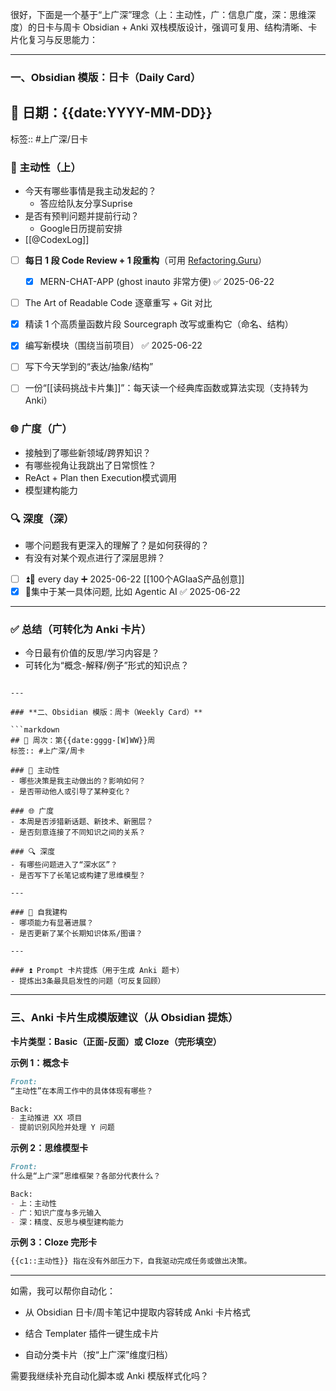 很好，下面是一个基于“上广深”理念（上：主动性，广：信息广度，深：思维深度）的日卡与周卡 Obsidian + Anki 双栈模版设计，强调可复用、结构清晰、卡片化复习与反思能力：

---

### **一、Obsidian 模版：日卡（Daily Card）**


## 📅 日期：{{date:YYYY-MM-DD}}
标签:: #上广深/日卡

### 🧠 主动性（上）
- 今天有哪些事情是我主动发起的？
	- 答应给队友分享Suprise
- 是否有预判问题并提前行动？
	- Google日历提前安排
- [[@CodexLog]]
- [ ] **每日 1 段 Code Review + 1 段重构**（可用 [Refactoring.Guru](https://refactoring.guru/)）
	- [x] MERN-CHAT-APP (ghost inauto 非常方便) ✅ 2025-06-22
- [ ] The Art of Readable Code 逐章重写 + Git 对比
- [x] 精读 1 个高质量函数片段	Sourcegraph 改写或重构它（命名、结构）
- [x] 编写新模块（围绕当前项目） ✅ 2025-06-22
- [ ] 写下今天学到的“表达/抽象/结构”
- [ ] 一份“[[读码挑战卡片集]]”：每天读一个经典库函数或算法实现（支持转为 Anki）


### 🌐 广度（广）
- 接触到了哪些新领域/跨界知识？
- 有哪些视角让我跳出了日常惯性？
- ReAct + Plan then Execution模式调用
- 模型建构能力

### 🔍 深度（深）
- 哪个问题我有更深入的理解了？是如何获得的？
- 有没有对某个观点进行了深层思辨？
- [ ] ⏫🔁 every day ➕ 2025-06-22  [[100个AGIaaS产品创意]]
- [x] 🔺集中于某一具体问题, 比如 Agentic AI ✅ 2025-06-22

---

### ✅ 总结（可转化为 Anki 卡片）
- 今日最有价值的反思/学习内容是？
- 可转化为“概念-解释/例子”形式的知识点？
```

---

### **二、Obsidian 模版：周卡（Weekly Card）**

```markdown
## 📆 周次：第{{date:gggg-[W]WW}}周
标签:: #上广深/周卡

### 🧠 主动性
- 哪些决策是我主动做出的？影响如何？
- 是否带动他人或引导了某种变化？

### 🌐 广度
- 本周是否涉猎新话题、新技术、新圈层？
- 是否刻意连接了不同知识之间的关系？

### 🔍 深度
- 有哪些问题进入了“深水区”？
- 是否写下了长笔记或构建了思维模型？

---

### 🧠 自我建构
- 哪项能力有显著进展？
- 是否更新了某个长期知识体系/图谱？

---

### ⏫ Prompt 卡片提炼（用于生成 Anki 题卡）
- 提炼出3条最具启发性的问题（可反复回顾）
```

---

### **三、Anki 卡片生成模版建议（从 Obsidian 提炼）**

**卡片类型：Basic（正面-反面）或 Cloze（完形填空）**

**示例 1：概念卡**


```markdown
Front:
“主动性”在本周工作中的具体体现有哪些？

Back:
- 主动推进 XX 项目
- 提前识别风险并处理 Y 问题
```

**示例 2：思维模型卡**

```markdown
Front:
什么是“上广深”思维框架？各部分代表什么？

Back:
- 上：主动性
- 广：知识广度与多元输入
- 深：精度、反思与模型建构能力
```

**示例 3：Cloze 完形卡**

```markdown
{{c1::主动性}} 指在没有外部压力下，自我驱动完成任务或做出决策。
```

---

如需，我可以帮你自动化：

- 从 Obsidian 日卡/周卡笔记中提取内容转成 Anki 卡片格式
    
- 结合 Templater 插件一键生成卡片
    
- 自动分类卡片（按“上广深”维度归档）
    

需要我继续补充自动化脚本或 Anki 模版样式化吗？
